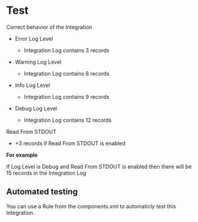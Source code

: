 # Test

Correct behavior of the Integration

- Error Log Level

  - Integration Log contains 3 records

- Warning Log Level

  - Integration Log contains 6 records

- Info Log Level

  - Integration Log contains 9 records 

- Debug Log Level

  - Integration Log contains 12 records

Read From STDOUT

  - +3 records if Read From STDOUT is enabled

**For example**

If Log Level is Debug and Read From STDOUT is enabled then there will be 15 records in the Integration Log

## Automated testing

You can use a Rule from the components.xml to automaticly test this Integration.
